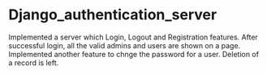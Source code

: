 # Django_authentication_server

Implemented a server which Login, Logout and Registration features. 
After successful login, all the valid admins and users are shown on a page.
Implemented another feature to chnge the password for a user.
Deletion of a record is left.
